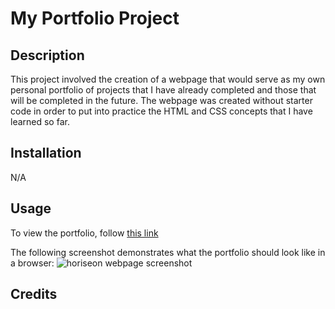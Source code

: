 # My Portfolio Project

## Description
This project involved the creation of a webpage that would serve as my own personal portfolio of projects that I have already completed and those that will be completed in the future. The webpage was created without starter code in order to put into practice the HTML and CSS concepts that I have learned so far.
## Installation
N/A

## Usage
To view the portfolio, follow [this link](https://njohnson2897.github.io/horiseon-refactor/)

The following screenshot demonstrates what the portfolio should look like in a browser:
![horiseon webpage screenshot](./assets/images/horiseon-screenshot.PNG)

## Credits
